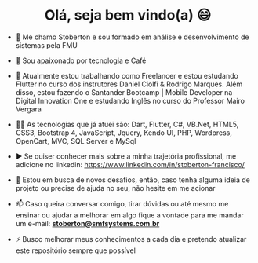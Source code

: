 ### 

<h1 align="center">Olá, seja bem vindo(a) 😄</h1>

- 🔭 Me chamo Stoberton e sou formado em análise e desenvolvimento de sistemas pela FMU

- 👋 Sou apaixonado por tecnologia e Café

- 🔭 Atualmente estou trabalhando como Freelancer e estou estudando Flutter no curso dos instrutores Daniel Ciolfi & Rodrigo Marques. Além disso, estou fazendo o Santander               Bootcamp | Mobile Developer na Digital Innovation One e estudando Inglês no curso do Professor Mairo Vergara

- 👨‍💻 As tecnologias que já atuei são: Dart, Flutter, C#, VB.Net, HTML5, CSS3, Bootstrap 4, JavaScript, Jquery, Kendo UI, PHP, Wordpress, OpenCart, MVC, SQL Server e MySql

- ▶️  Se quiser conhecer mais sobre a minha trajetória profissional, me adicione no linkedin:
      https://www.linkedin.com/in/stoberton-francisco/

- 💬 Estou em busca de novos desafios, então, caso tenha alguma ideia de projeto ou precise de ajuda no seu, não hesite em me acionar

- 📫 Caso queira conversar comigo, tirar dúvidas ou até mesmo me ensinar ou ajudar a melhorar em algo fique a vontade para me mandar um e-mail: **stoberton@smfsystems.com.br**

- ⚡ Busco melhorar meus conhecimentos a cada dia e pretendo atualizar este repositório sempre que possível  
